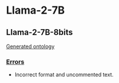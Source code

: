 # Llama-2-7B

## Llama-2-7B-8bits

[Generated ontology](./ontology.txt)


### [Errors](./ontology_notes.txt)

-   Incorrect format and uncommented text.